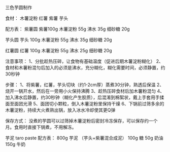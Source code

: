 三色芋圆制作

食材：
木薯淀粉 
红薯 
紫薯 
芋头

配方表：
紫薯圆 
紫薯100g 
木薯淀粉 55g
沸水 35g
细砂糖 20g

芋头圆 
芋头 100g
木薯淀粉 55g
沸水 35g
细砂糖 20g

红薯圆 
红薯 100g
木薯淀粉 55g
沸水 25g
细砂糖 20g



注意事项：
1、分批趁热压碎，让食物有基础温度（促进后期木薯淀粉糊化）
2、食材和木薯粉混匀后加入的必须是沸水，充分糊化，糊化需要时间，必须静置，约30秒钟


步骤：
1、将紫薯，红薯，芋头切块（约1-2cm厚）蒸煮30分钟，熟透后保温
2、烧开一锅开水，然后在一旁用小火保持沸腾
3、趁热压碎食材后加木薯粉混匀
4、加入沸水后静置，约30秒钟（糊化产生胶质），后混淆到棉絮状，戴上手套用手揉面至面团光滑
5、面团切小颗粒，倒入木薯淀粉里保持干燥
6、下锅前过筛多余的木薯淀粉，持续大火煮熟出锅，放入冰水冷却使其更Q弹


保存方式：
没煮的芋圆可以过筛掉木薯淀粉后密封冷冻保存，可以保存约一个月。食用时直接下锅煮，不用解冻。


芋泥 taro paste 
配方表：
800g 芋泥 （芋头+紫薯混合成泥）
100g 糖
50g 奶油
150g 牛奶

